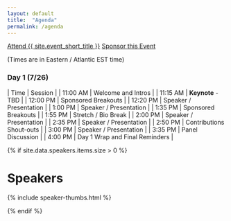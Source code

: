 ```yaml
---
layout: default
title:  "Agenda"
permalink: /agenda
---
```


<div class="flexbox">
  <a class="flexbox-button" href="{{ site.registration.relative_path }}">Attend {{ site.event_short_title }}</a>
  <a class="flexbox-button" href="/sponsor">Sponsor this Event</a>
</div>

(Times are in Eastern / Atlantic EST time)

<style type="text/css">
tr td:first-of-type { white-space: nowrap; }
</style>

<div class="flexbox" style="">

### Day 1 (7/26)

|   Time   |   Session                         |
| 11:00 AM | Welcome and Intros                |
| 11:15 AM | **Keynote** - TBD |
| 12:00 PM | Sponsored Breakouts |
| 12:20 PM | Speaker / Presentation |
| 1:00 PM  | Speaker / Presentation |
| 1:35 PM  | Sponsored Breakouts |
| 1:55 PM	 | Stretch / Bio Break |
| 2:00 PM  | Speaker / Presentation |
| 2:35 PM  | Speaker / Presentation |
| 2:50 PM  | Contributions Shout-outs          |
| 3:00 PM  | Speaker / Presentation |
| 3:35 PM  | Panel Discussion |
| 4:00 PM  | Day 1 Wrap and Final Reminders    |

</div>

{% if site.data.speakers.items.size > 0 %}

# Speakers

{% include speaker-thumbs.html %}

{% endif %}
